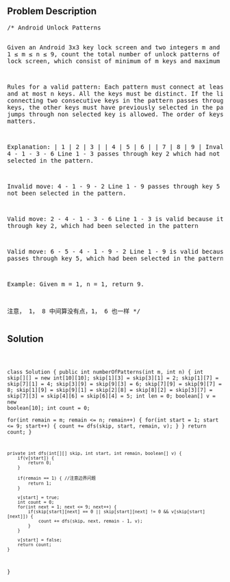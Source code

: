 <!--
<style>
  body { font-family: Arial, sans-serif; }
  .container { max-width: 100%; margin: 0 auto; padding: 10px; }
  .comment-block { background-color: #f9f9f9; padding: 10px; border-left: 5px solid #ccc; max-width: 50%; margin: 20px auto; overflow-wrap: break-word; white-space: pre-wrap; }
  .code-block { background-color: #f4f4f4; padding: 10px; border: 1px solid #ddd; max-width: 50%; margin: 20px auto; overflow-wrap: break-word; white-space: pre-wrap; }
</style>
-->

<div class='container'>
<h2>Problem Description</h2>
<div class='comment-block'>
<pre>
/* Android Unlock Patterns

Given an Android 3x3 key lock screen and two integers m and n, where 1 ≤ m ≤ n ≤ 9, 
count the total number of unlock patterns of the Android lock screen, which consist of minimum of m keys and maximum n keys.

Rules for a valid pattern:
Each pattern must connect at least m keys and at most n keys.
All the keys must be distinct.
If the line connecting two consecutive keys in the pattern passes through any other keys, 
the other keys must have previously selected in the pattern. No jumps through non selected key is allowed.
The order of keys used matters.

Explanation:
| 1 | 2 | 3 |
| 4 | 5 | 6 |
| 7 | 8 | 9 |
Invalid move: 4 - 1 - 3 - 6 
Line 1 - 3 passes through key 2 which had not been selected in the pattern.

Invalid move: 4 - 1 - 9 - 2
Line 1 - 9 passes through key 5 which had not been selected in the pattern.

Valid move: 2 - 4 - 1 - 3 - 6
Line 1 - 3 is valid because it passes through key 2, which had been selected in the pattern

Valid move: 6 - 5 - 4 - 1 - 9 - 2
Line 1 - 9 is valid because it passes through key 5, which had been selected in the pattern.

Example:
Given m = 1, n = 1, return 9.

注意， 1， 8 中间算没有点，1， 6 也一样 
*/
</pre>
</div>

<h2>Solution</h2>
<div class='code-block'>
<pre><code class='language-java'>

class Solution {
    public int numberOfPatterns(int m, int n) {
        int skip[][] = new int[10][10];
        skip[1][3] = skip[3][1] = 2;
        skip[1][7] = skip[7][1] = 4;
        skip[3][9] = skip[9][3] = 6;
        skip[7][9] = skip[9][7] = 8;
        skip[1][9] = skip[9][1] = skip[2][8] = skip[8][2] = skip[3][7] = skip[7][3] = skip[4][6] = skip[6][4] = 5;
        int len = 0;
        boolean[] v = new boolean[10];
        int count = 0;  
        for(int remain = m; remain <= n; remain++) {
            for(int start = 1; start <= 9; start++) {
                count += dfs(skip, start, remain, v);
            }
        }
        return count;
    }
    
    
    private int dfs(int[][] skip, int start, int remain, boolean[] v) {
        if(v[start]) {
            return 0;
        }
        
        if(remain == 1) { //注意边界问题
            return 1;
        }
        
        v[start] = true;
        int count = 0;
        for(int next = 1; next <= 9; next++) {
            if(skip[start][next] == 0 || skip[start][next] != 0 && v[skip[start][next]]) {
                count += dfs(skip, next, remain - 1, v);
            }
        }
        
        v[start] = false;
        return count;
    }
}</code></pre>
</div>
</div>
